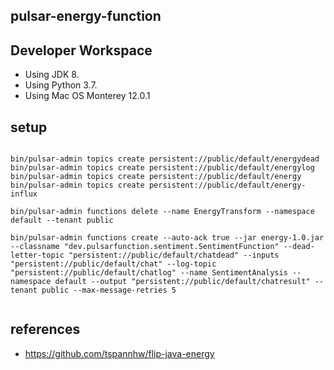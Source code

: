 ## pulsar-energy-function

## Developer Workspace

* Using JDK 8.
* Using Python 3.7.
* Using Mac OS Monterey 12.0.1

## setup

````

bin/pulsar-admin topics create persistent://public/default/energydead
bin/pulsar-admin topics create persistent://public/default/energylog
bin/pulsar-admin topics create persistent://public/default/energy
bin/pulsar-admin topics create persistent://public/default/energy-influx

bin/pulsar-admin functions delete --name EnergyTransform --namespace default --tenant public

bin/pulsar-admin functions create --auto-ack true --jar energy-1.0.jar --classname "dev.pulsarfunction.sentiment.SentimentFunction" --dead-letter-topic "persistent://public/default/chatdead" --inputs "persistent://public/default/chat" --log-topic "persistent://public/default/chatlog" --name SentimentAnalysis --namespace default --output "persistent://public/default/chatresult" --tenant public --max-message-retries 5


````

## references

* https://github.com/tspannhw/flip-java-energy
